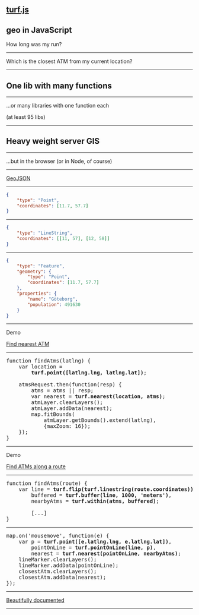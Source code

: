 ## [turf.js](http://turfjs.org)
geo in JavaScript
---

How long was my run?

---

Which is the closest ATM from my current location?

---

## One lib with many functions

---

...or many libraries with one function each

(at least 95 libs)

---

## Heavy weight server GIS

---

...but in the browser (or in Node, of course)

---

[GeoJSON](http://geojson.org)

---

```json
{
    "type": "Point",
    "coordinates": [11.7, 57.7]
}
```

---

```json
{
    "type": "LineString",
    "coordinates": [[11, 57], [12, 58]]
}
```

---

```json
{
    "type": "Feature",
    "geometry": {
        "type": "Point",
        "coordinates": [11.7, 57.7]
    },
    "properties": {
        "name": "Göteborg",
        "population": 491630
    }
}

```

---

Demo

[Find nearest ATM](atms.html)

---

<pre>function findAtms(latlng) {
    var location = 
        <strong>turf.point([latlng.lng, latlng.lat])</strong>;

    atmsRequest.then(function(resp) {
        atms = atms || resp;
        var nearest = <strong>turf.nearest(location, atms)</strong>;
        atmLayer.clearLayers();
        atmLayer.addData(nearest);
        map.fitBounds(
            atmLayer.getBounds().extend(latlng),
            {maxZoom: 16});
    });
}</pre>

---

Demo

[Find ATMs along a route](atms-along.html)

---

<pre>function findAtms(route) {
    var line = <strong>turf.flip(turf.linestring(route.coordinates))</strong>,
        buffered = <strong>turf.buffer(line, 1000, 'meters')</strong>,
        nearbyAtms = <strong>turf.within(atms, buffered)</strong>;

        [...]
}</pre>

---

<pre>map.on('mousemove', function(e) {
    var p = <strong>turf.point([e.latlng.lng, e.latlng.lat])</strong>,
        pointOnLine = <strong>turf.pointOnLine(line, p)</strong>,
        nearest = <strong>turf.nearest(pointOnLine, nearbyAtms)</strong>;
    lineMarker.clearLayers();
    lineMarker.addData(pointOnLine);
    closestAtm.clearLayers();
    closestAtm.addData(nearest);
});</pre>

---

[Beautifully documented](http://turfjs.org/static/docs/)

---
